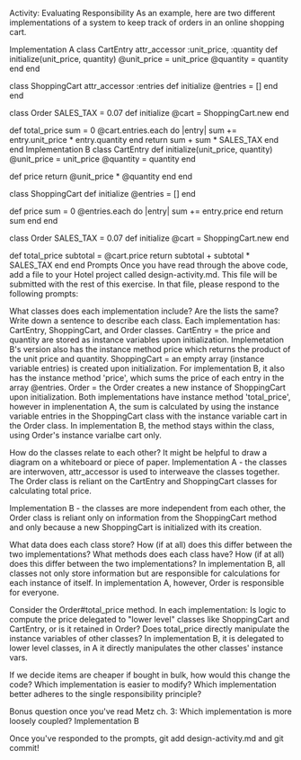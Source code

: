 Activity: Evaluating Responsibility
As an example, here are two different implementations of a system to keep track of orders in an online shopping cart.

Implementation A
class CartEntry
  attr_accessor :unit_price, :quantity
  def initialize(unit_price, quantity)
    @unit_price = unit_price
    @quantity = quantity
  end
end

class ShoppingCart
  attr_accessor :entries
  def initialize
    @entries = []
  end
end

class Order
  SALES_TAX = 0.07
  def initialize
    @cart = ShoppingCart.new
  end

  def total_price
    sum = 0
    @cart.entries.each do |entry|
      sum += entry.unit_price * entry.quantity
    end
    return sum + sum * SALES_TAX
  end
end
Implementation B
class CartEntry
  def initialize(unit_price, quantity)
    @unit_price = unit_price
    @quantity = quantity
  end

  def price
    return @unit_price * @quantity
  end
end

class ShoppingCart
  def initialize
    @entries = []
  end

  def price
    sum = 0
    @entries.each do |entry|
      sum += entry.price
    end
    return sum
  end
end

class Order
  SALES_TAX = 0.07
  def initialize
    @cart = ShoppingCart.new
  end

  def total_price
    subtotal = @cart.price
    return subtotal + subtotal * SALES_TAX
  end
end
Prompts
Once you have read through the above code, add a file to your Hotel project called design-activity.md. This file will be submitted with the rest of this exercise. In that file, please respond to the following prompts:

What classes does each implementation include? Are the lists the same?
Write down a sentence to describe each class.
  Each implementation has: CartEntry, ShoppingCart, and Order classes.
  CartEntry = the price and quantity are stored as instance variables upon initialization. Implemetation B's version also has the instance method price which returns the product of the unit price and quantity.
  ShoppingCart = an empty array (instance variable entries) is created upon initialization. For implementation B, it also has the instance method 'price', which sums the price of each entry in the array @entries.
  Order = the Order creates a new instance of ShoppingCart upon initialization. Both implementations have instance method 'total_price', however in implenentation A, the sum is calculated by using the instance variable entries in the ShoppingCart class with the instance variable cart in the Order class. In implementation B, the method stays within the class, using Order's instance varialbe cart only.




How do the classes relate to each other? It might be helpful to draw a diagram on a whiteboard or piece of paper.
  Implementation A - the classes are interwoven, attr_accessor is used to interweave the classes together. The Order class is reliant on the CartEntry and ShoppingCart classes for calculating total price.

  Implementation B - the classes are more independent from each other, the Order class is reliant only on information from the ShoppingCart method and only because a new ShoppingCart is initialized with its creation.



What data does each class store? How (if at all) does this differ between the two implementations? What methods does each class have? How (if at all) does this differ between the two implementations?
  In implementation B, all classes not only store information but are responsible for calculations for each instance of itself. In implementation A, however, Order is responsible for everyone.


Consider the Order#total_price method. In each implementation:
Is logic to compute the price delegated to "lower level" classes like ShoppingCart and CartEntry, or is it retained in Order?
Does total_price directly manipulate the instance variables of other classes?
  In implementation B, it is delegated to lower level classes, in A it directly manipulates the other classes' instance vars. 


If we decide items are cheaper if bought in bulk, how would this change the code? Which implementation is easier to modify?
Which implementation better adheres to the single responsibility principle?


Bonus question once you've read Metz ch. 3: Which implementation is more loosely coupled?
  Implementation B


Once you've responded to the prompts, git add design-activity.md and git commit!
